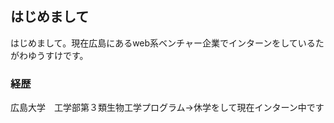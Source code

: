## はじめまして
はじめまして。現在広島にあるweb系ベンチャー企業でインターンをしているたがわゆうすけです。
### 経歴
広島大学　工学部第３類生物工学プログラム→休学をして現在インターン中です